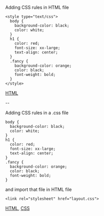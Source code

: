 Adding CSS rules in HTML file

```
<style type="text/css"> 
  body {
    background-color: black;
    color: white;
  }
  h1 {
    color: red; 
    font-size: xx-large;
    text-align: center;
  }  
  .fancy {
    background-color: orange;
    color: black;
    font-weight: bold;
  }
</style>
```

[HTML](https://github.com/mariancross/html-css-tutorial/blob/a747f9569a0c94b5a5e4fd6e9e47635ccb3b21ad/page_with_css.html)

--

Adding CSS rules in a .css file

```
body {
  background-color: black;
  color: white;
}
h1 {
  color: red; 
  font-size: xx-large;
  text-align: center;
}
.fancy {
  background-color: orange;
  color: black;
  font-weight: bold;
}
```

and import that file in HTML file

```
<link rel="stylesheet" href="layout.css">
```

[HTML](https://github.com/mariancross/html-css-tutorial/blob/ca352ab6b1731b7af435a1324175c539dfec5e58/page_with_css.html), [CSS](https://github.com/mariancross/html-css-tutorial/blob/ca352ab6b1731b7af435a1324175c539dfec5e58/layout.css)
